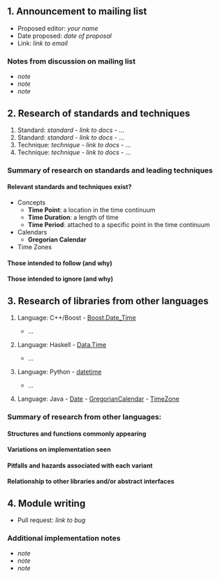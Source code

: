 ## 1. Announcement to mailing list

  - Proposed editor: _your name_
  - Date proposed: _date of proposal_
  - Link: _link to email_

###  Notes from discussion on mailing list

  - _note_
  - _note_
  - _note_

## 2. Research of standards and techniques

  1. Standard: _standard_
    - _link to docs_
    - ...
  2. Standard: _standard_
    - _link to docs_
    - ...
  1. Technique: _technique_
    - _link to docs_
    - ...
  2. Technique: _technique_
    - _link to docs_
    - ...

### Summary of research on standards and leading techniques

#### Relevant standards and techniques exist?

* Concepts
  * **Time Point**: a location in the time continuum
  * **Time Duration**: a length of time
  * **Time Period**: attached to a specific point in the time continuum
* Calendars
  * **Gregorian Calendar**
* Time Zones

#### Those intended to follow (and why)

#### Those intended to ignore (and why)

## 3. Research of libraries from other languages

  1. Language: C++/Boost
    - [Boost.Date_Time](http://www.boost.org/doc/libs/1_53_0/doc/html/date_time.html)
        - ...

  2. Language: Haskell
    - [Data.Time](http://www.haskell.org/ghc/docs/latest/html/libraries/time-1.4.0.1/index.html)
        - ...

  3. Language: Python
    - [datetime](http://docs.python.org/3.3/library/datetime.html)
        - ...

  4. Language: Java
    - [Date](http://docs.oracle.com/javase/7/docs/api/java/util/Date.html)
    - [GregorianCalendar](http://docs.oracle.com/javase/7/docs/api/java/util/GregorianCalendar.html)
    - [TimeZone](http://docs.oracle.com/javase/7/docs/api/java/util/TimeZone.html)

### Summary of research from other languages:
#### Structures and functions commonly appearing
#### Variations on implementation seen
#### Pitfalls and hazards associated with each variant
#### Relationship to other libraries and/or abstract interfaces

## 4. Module writing

  - Pull request: _link to bug_

### Additional implementation notes

  - _note_
  - _note_
  - _note_